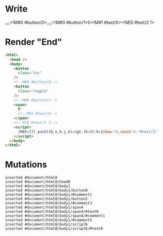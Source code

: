 # Write
  <button class=inc></button><!M#0 #button/0><button class=toggle></button><!M#0 #button/1><span>0<!M#1 #text/0></span><!M|0 #text/2 1><script>(M$h=[]).push((b,s,h,j,k)=>(k={0:h={show:!0,count:0,"#text/2!":j={},"#text/2(":b("packages/translator/src/__tests__/fixtures/basic-conditional-counter/template.marko_1_renderer")},1:j},j._=h,k),[0,"packages/translator/src/__tests__/fixtures/basic-conditional-counter/template.marko_0_show",0,"packages/translator/src/__tests__/fixtures/basic-conditional-counter/template.marko_0_count",])</script>


# Render "End"
```html
<html>
  <head />
  <body>
    <button
      class="inc"
    />
    <!--M#0 #button/0-->
    <button
      class="toggle"
    />
    <!--M#0 #button/1-->
    <span>
      0
      <!--M#1 #text/0-->
    </span>
    <!--M|0 #text/2 1-->
    <script>
      (M$h=[]).push((b,s,h,j,k)=&gt;(k={0:h={show:!0,count:0,"#text/2!":j={},"#text/2(":b("packages/translator/src/__tests__/fixtures/basic-conditional-counter/template.marko_1_renderer")},1:j},j._=h,k),[0,"packages/translator/src/__tests__/fixtures/basic-conditional-counter/template.marko_0_show",0,"packages/translator/src/__tests__/fixtures/basic-conditional-counter/template.marko_0_count",])
    </script>
  </body>
</html>
```

# Mutations
```
inserted #document/html0
inserted #document/html0/head0
inserted #document/html0/body1
inserted #document/html0/body1/button0
inserted #document/html0/body1/#comment1
inserted #document/html0/body1/button2
inserted #document/html0/body1/#comment3
inserted #document/html0/body1/span4
inserted #document/html0/body1/span4/#text0
inserted #document/html0/body1/span4/#comment1
inserted #document/html0/body1/#comment5
inserted #document/html0/body1/script6
inserted #document/html0/body1/script6/#text0
```